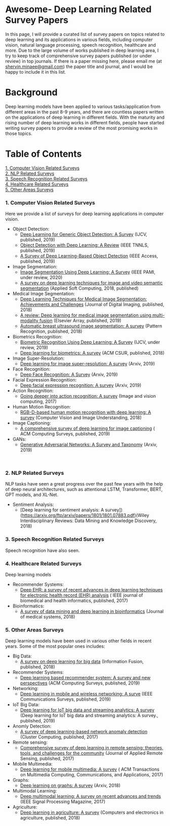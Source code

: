# Awesome- Deep Learning Related Survey Papers

In this page, I will provide a curated list of survey papers on topics related to deep learning and its applications in various fields, including computer vision, natural language processing, speech recognition, healthcare and more. 
Due to the large volume of works published in deep learning area, I try to keep track of comprehensive survey papers published (or under review) in top journals. 
If there is a paper missing here, please email me (at shervin.minaee@gmail.com) the paper title and journal, and I would be happy to include it in this list.

# Background

Deep learning models have been applied to various tasks/application from different areas in the past 8-9 years, and there are countless papers written on the applications of deep learning in different fields. 
With the maturity and rising number of deep learning works in different fields, people have started writing survey papers to provide a review of the most promising works in those topics.


# Table of Contents  

[1. Computer Vision Related Surveys](#cv)  
[2. NLP Related Surveys](#nlp)  
[3. Speech Recognition Related Surveys](#sr)  
[4. Healthcare Related Surveys](#hc) <br/>
[5. Other Areas Surveys](#ot)
<br/>


### 1. Computer Vision Related Surveys
Here we provide a list of surveys for deep learning applications in computer vision.
* Object Detection:
  * [Deep Learning for Generic Object Detection: A Survey](https://arxiv.org/pdf/1809.02165.pdf) (IJCV, published, 2019) 
  * [Object Detection with Deep Learning: A Review](https://arxiv.org/pdf/1807.05511.pdf) (IEEE TNNLS, published, 2019) 
  * [A Survey of Deep Learning-Based Object Detection](https://ieeexplore.ieee.org/stamp/stamp.jsp?arnumber=8825470) (IEEE Access, published, 2019) 
* Image Segmentation: 
  * [Image Segmentation Using Deep Learning: A Survey](https://arxiv.org/pdf/2001.05566.pdf) (IEEE PAMI, under review, 2020)
  * [A survey on deep learning techniques for image and video semantic segmentation](https://e-tarjome.com/storage/panel/fileuploads/2019-06-15/1560581890_E11312-e-tarjome.pdf) (Applied Soft Computing, 2018, published)
* Medical Image Segmentation:
  * [Deep Learning Techniques for Medical Image Segmentation: Achievements and Challenges](https://link.springer.com/article/10.1007/s10278-019-00227-x) (Journal of Digital Imaging, published, 2018) 
  * [A review: Deep learning for medical image segmentation using multi-modality fusion](https://www.sciencedirect.com/science/article/pii/S2590005619300049) (Elsevier Array, published, 2019)
  * [Automatic breast ultrasound image segmentation: A survey](https://arxiv.org/ftp/arxiv/papers/1704/1704.01472.pdf) (Pattern Recognition, published, 2018)
* Biometrics Recognition:
  * [Biometric Recognition Using Deep Learning: A Survey](https://arxiv.org/pdf/1912.00271.pdf) (IJCV, under review, 2019)
  * [Deep learning for biometrics: A survey](https://dl.acm.org/doi/abs/10.1145/3190618) (ACM CSUR, published, 2018)
* Image Super-Resolution:
  * [Deep learning for image super-resolution: A survey](https://arxiv.org/pdf/1902.06068.pdf) (Arxiv, 2019)
* Face Recognition:
  * [Deep Face Recognition: A Survey](https://arxiv.org/pdf/1804.06655.pdf) (Arxiv, 2019)
* Facial Expression Recognition:
  * [Deep facial expression recognition: A survey](https://arxiv.org/pdf/1804.08348.pdf) (Arxiv, 2019)
* Action Recognition:
  * [Going deeper into action recognition: A survey](https://arxiv.org/pdf/1605.04988.pdf) (Image and vision computing, 2017)
* Human Motion Recognition:
  * [RGB-D-based human motion recognition with deep learning: A survey](https://arxiv.org/pdf/1711.08362.pdf) (Computer Vision and Image Understanding, 2018)
* Image Captioning:
  * [A comprehensive survey of deep learning for image captioning](https://arxiv.org/pdf/1810.04020.pdf) ( ACM Computing Surveys, published, 2019) 
* GANs:
  * [Generative Adversarial Networks: A Survey and Taxonomy](https://arxiv.org/pdf/1906.01529.pdf) (Arxiv, 2019) 
<br/>

### 2. NLP Related Surveys 
NLP tasks have seen a great progress over the past few years with the help of deep neural architectures, such as attentional LSTM, Transformer, BERT, GPT models, and XL-Net. 
* Sentiment Analysis:
  * [Deep learning for sentiment analysis: A survey])(https://arxiv.org/ftp/arxiv/papers/1801/1801.07883.pdf)(Wiley Interdisciplinary Reviews: Data Mining and Knowledge Discovery, 2018) 

### 3. Speech Recognition Related Surveys 
Speech recognition have also seen.


### 4. Healthcare Related Surveys
Deep learning models 
* Recommender Systems:
  * [Deep EHR: a survey of recent advances in deep learning techniques for electronic health record (EHR) analysis](https://europepmc.org/article/PMC/6043423) ( IEEE journal of biomedical and health informatics, published, 2017) <br/>
* Bioinformatics:
  * [A survey of data mining and deep learning in bioinformatics](https://link.springer.com/article/10.1007/s10916-018-1003-9) (Journal of medical systems, 2018)


### 5. Other Areas Surveys <br/>
Deep learning models have been used in various other fields in recent years. Some of the most popular ones includes:
* Big Data:
  * [A survey on deep learning for big data](https://fardapaper.ir/mohavaha/uploads/2018/07/Fardapaper-A-survey-on-deep-learning-for-big-data.pdf) (Information Fusion, published, 2018)
* Recommender Systems:
  * [Deep learning based recommender system: A survey and new perspectives](https://arxiv.org/pdf/1707.07435.pdf) (ACM Computing Surveys, published, 2019)
* Networking:
  * [Deep learning in mobile and wireless networking: A surve](https://arxiv.org/pdf/1803.04311.pdf) (IEEE Communications Surveys, published, 2019)
* IoT Big Data:
  * [Deep learning for IoT big data and streaming analytics: A survey](https://arxiv.org/pdf/1712.04301;Deep) (Deep learning for IoT big data and streaming analytics: A survey., published, 2019)
* Anomly Detection:
  * [A survey of deep learning-based network anomaly detection](https://link.springer.com/article/10.1007/s10586-017-1117-8) (Cluster Computing, published, 2017)
* Remote sensing:
  * [Comprehensive survey of deep learning in remote sensing: theories, tools, and challenges for the community](https://www.spiedigitallibrary.org/journals/journal-of-applied-remote-sensing/volume-11/issue-04/042609/Comprehensive-survey-of-deep-learning-in-remote-sensing--theories/10.1117/1.JRS.11.042609.full?sessionGUID=eb3317d0-d639-c4d8-a52b-0c0ec58493e0&webSyncID=a982a00b-dac6-2568-3bb6-383dd8bb4517&sessionGUID=e0c58d1c-a696-1478-2588-a8a194890dcc) (Journal of Applied Remote Sensing, published, 2017)
* Mobile Multimedia:
  * [Deep learning for mobile multimedia: A survey](https://www.researchgate.net/profile/Minh_Dao11/publication/318081382_Deep_Learning_for_Mobile_Multimedia_A_Survey/links/59e3f9bd0f7e9b97fbeb0989/Deep-Learning-for-Mobile-Multimedia-A-Survey.pdf) ( ACM Transactions on Multimedia Computing, Communications, and Applications, 2017)
* Graphs:
  * [Deep learning on graphs: A survey](https://arxiv.org/pdf/1812.04202.pdf%E3%80%82) (Arxiv, 2018)
* Multimodal Learning:
  * [Deep multimodal learning: A survey on recent advances and trends](https://ieeexplore.ieee.org/abstract/document/8103116/) (IEEE Signal Processing Magazine, 2017)
* Agriculture:
  * [Deep learning in agriculture: A survey](https://arxiv.org/ftp/arxiv/papers/1807/1807.11809.pdf) (Computers and electronics in agriculture, published, 2018) 
